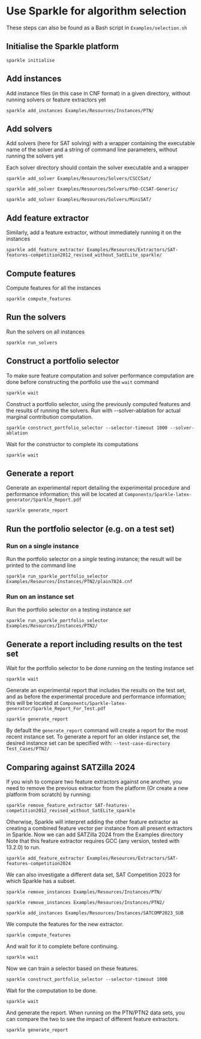 # Use Sparkle for algorithm selection

These steps can also be found as a Bash script in `Examples/selection.sh`

## Initialise the Sparkle platform

`sparkle initialise`

## Add instances

Add instance files (in this case in CNF format) in a given directory, without running solvers or feature extractors yet

`sparkle add_instances Examples/Resources/Instances/PTN/`

## Add solvers

Add solvers (here for SAT solving) with a wrapper containing the executable name of the solver and a string of command line parameters, without running the solvers yet

Each solver directory should contain the solver executable and a wrapper

`sparkle add_solver Examples/Resources/Solvers/CSCCSat/`

`sparkle add_solver Examples/Resources/Solvers/PbO-CCSAT-Generic/`

`sparkle add_solver Examples/Resources/Solvers/MiniSAT/`

## Add feature extractor

Similarly, add a feature extractor, without immediately running it on the instances

`sparkle add_feature_extractor Examples/Resources/Extractors/SAT-features-competition2012_revised_without_SatELite_sparkle/`

## Compute features

Compute features for all the instances

`sparkle compute_features`

## Run the solvers

Run the solvers on all instances

`sparkle run_solvers`

## Construct a portfolio selector

To make sure feature computation and solver performance computation are done before constructing the portfolio use the `wait` command

`sparkle wait`

Construct a portfolio selector, using the previously computed features and the results of running the solvers. Run with --solver-ablation for actual marginal contribution computation.

`sparkle construct_portfolio_selector --selector-timeout 1000 --solver-ablation`


Wait for the constructor to complete its computations

`sparkle wait`

## Generate a report

Generate an experimental report detailing the experimental procedure and performance information; this will be located at `Components/Sparkle-latex-generator/Sparkle_Report.pdf`

`sparkle generate_report`

## Run the portfolio selector (e.g. on a test set)

### Run on a single instance

Run the portfolio selector on a *single* testing instance; the result will be printed to the command line

`sparkle run_sparkle_portfolio_selector Examples/Resources/Instances/PTN2/plain7824.cnf`

### Run on an instance set

Run the portfolio selector on a testing instance *set*

`sparkle run_sparkle_portfolio_selector Examples/Resources/Instances/PTN2/`

## Generate a report including results on the test set

Wait for the portfolio selector to be done running on the testing instance set

`sparkle wait`

Generate an experimental report that includes the results on the test set, and as before the experimental procedure and performance information; this will be located at `Components/Sparkle-latex-generator/Sparkle_Report_For_Test.pdf`

`sparkle generate_report`

By default the `generate_report` command will create a report for the most recent instance set. To generate a report for an older instance set, the desired instance set can be specified with: `--test-case-directory Test_Cases/PTN2/`


## Comparing against SATZilla 2024

If you wish to compare two feature extractors against one another, you need to remove the previous extractor from the platform (Or create a new platform from scratch) by running:

`sparkle remove_feature_extractor SAT-features-competition2012_revised_without_SatELite_sparkle`

Otherwise, Sparkle will interpret adding the other feature extractor as creating a combined feature vector per instance from all present extractors in Sparkle. Now we can add SATZilla 2024 from the Examples directory
Note that this feature extractor requires GCC (any version, tested with 13.2.0) to run.


`sparkle add_feature_extractor Examples/Resources/Extractors/SAT-features-competition2024`

We can also investigate a different data set, SAT Competition 2023 for which Sparkle has a subset.

`sparkle remove_instances Examples/Resources/Instances/PTN/`

`sparkle remove_instances Examples/Resources/Instances/PTN2/`

`sparkle add_instances Examples/Resources/Instances/SATCOMP2023_SUB`

We compute the features for the new extractor.

`sparkle compute_features`

And wait for it to complete before continuing.

`sparkle wait`

Now we can train a selector based on these features.

`sparkle construct_portfolio_selector --selector-timeout 1000`

Wait for the computation to be done.

`sparkle wait`

And generate the report. When running on the PTN/PTN2 data sets, you can compare the two to see the impact of different feature extractors.

`sparkle generate_report`
